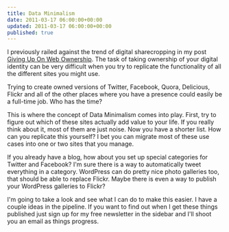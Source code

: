 ```yaml
---
title: Data Minimalism
date: 2011-03-17 06:00:00+00:00
updated: 2011-03-17 06:00:00+00:00
published: true
---
```


I previously railed against the trend of digital sharecropping in my post [Giving Up On Web Ownership](/giving-up-on-web-ownership/). The task of taking ownership of your digital identity can be very difficult when you try to replicate the functionality of all the different sites you might use.

Trying to create owned versions of Twitter, Facebook, Quora, Delicious, Flickr and all of the other places where you have a presence could easily be a full-time job. Who has the time?

This is where the concept of Data Minimalism comes into play. First, try to figure out which of these sites actually add value to your life. If you really think about it, most of them are just noise. Now you have a shorter list. How can you replicate this yourself? I bet you can migrate most of these use cases into one or two sites that you manage.

If you already have a blog, how about you set up special categories for Twitter and Facebook? I'm sure there is a way to automatically tweet everything in a category. WordPress can do pretty nice photo galleries too, that should be able to replace Flickr. Maybe there is even a way to publish your WordPress galleries to Flickr?

I'm going to take a look and see what I can do to make this easier. I have a couple ideas in the pipeline. If you want to find out when I get these things published just sign up for my free newsletter in the sidebar and I'll shoot you an email as things progress.

